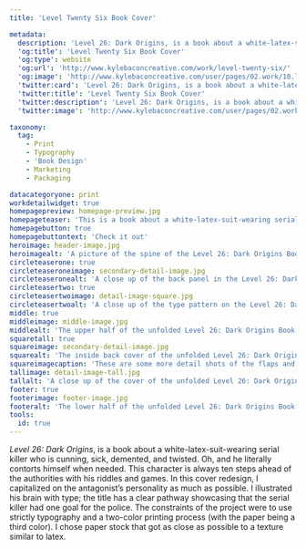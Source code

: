 ```yaml
---
title: 'Level Twenty Six Book Cover'

metadata:
  description: 'Level 26: Dark Origins, is a book about a white-latex-suit-wearing serial killer who is cunning, sick, demented, and twisted. Oh, and he literally contorts himself when needed. This character is always ten steps ahead of the authorities with his riddles and games. In this cover redesign, I capitalized on the antagonist’s personality as much as possible. I illustrated his brain with type; the title has a clear pathway showcasing that the serial killer had one goal for the police. The constraints of the project were to use strictly typography and a two-color printing process (with the paper being a third color). I chose paper stock that got as close as possible to a texture similar to latex.'
  'og:title': 'Level Twenty Six Book Cover'
  'og:type': website
  'og:url': 'http://www.kylebaconcreative.com/work/level-twenty-six/'
  'og:image': 'http://www.kylebaconcreative.com/user/pages/02.work/10.level-twenty-six/header-image.jpg'
  'twitter:card': 'Level 26: Dark Origins, is a book about a white-latex-suit-wearing serial killer who is cunning, sick, demented, and twisted. Oh, and he literally contorts himself when needed. This character is always ten steps ahead of the authorities with his riddles and games. In this cover redesign, I capitalized on the antagonist’s personality as much as possible. I illustrated his brain with type; the title has a clear pathway showcasing that the serial killer had one goal for the police. The constraints of the project were to use strictly typography and a two-color printing process (with the paper being a third color). I chose paper stock that got as close as possible to a texture similar to latex.'
  'twitter:title': 'Level Twenty Six Book Cover'
  'twitter:description': 'Level 26: Dark Origins, is a book about a white-latex-suit-wearing serial killer who is cunning, sick, demented, and twisted. Oh, and he literally contorts himself when needed. This character is always ten steps ahead of the authorities with his riddles and games. In this cover redesign, I capitalized on the antagonist’s personality as much as possible. I illustrated his brain with type; the title has a clear pathway showcasing that the serial killer had one goal for the police. The constraints of the project were to use strictly typography and a two-color printing process (with the paper being a third color). I chose paper stock that got as close as possible to a texture similar to latex.'
  'twitter:image': 'http://www.kylebaconcreative.com/user/pages/02.work/10.level-twenty-six/header-image.jpg'

taxonomy:
  tag:
    - Print
    - Typography
    - 'Book Design'
    - Marketing
    - Packaging

datacategoryone: print
workdetailwidget: true
homepagepreview: homepage-preview.jpg
homepageteaser: 'This is a book about a white-latex-suit-wearing serial killer who is cunning, sick, demented, and twisted. Here is my solution to a type only book cover.'
homepagebutton: true
homepagebuttontext: 'Check it out'
heroimage: header-image.jpg
heroimagealt: 'A picture of the spine of the Level 26: Dark Origins Book Cover redesign.'
circleteaserone: true
circleteaseroneimage: secondary-detail-image.jpg
circleteaseronealt: 'A close up of the back panel in the Level 26: Dark Origins Book Cover redesign.'
circleteasertwo: true
circleteasertwoimage: detail-image-square.jpg
circleteasertwoalt: 'A close up of the type pattern on the Level 26: Dark Origins Book Cover redesign.'
middle: true
middleimage: middle-image.jpg
middlealt: 'The upper half of the unfolded Level 26: Dark Origins Book Cover redesign.'
squaretall: true
squareimage: secondary-detail-image.jpg
squarealt: 'The inside back cover of the unfolded Level 26: Dark Origins Book Cover redesign.'
squareimagecaption: 'These are some more detail shots of the flaps and front panel of the book jacket. The typeface used was Akzidenz-Grotesk.'
tallimage: detail-image-tall.jpg
tallalt: 'A close up of the cover of the unfolded Level 26: Dark Origins Book Cover redesign.'
footer: true
footerimage: footer-image.jpg
footeralt: 'The lower half of the unfolded Level 26: Dark Origins Book Cover redesign.'
tools:
  id: true
---
```


_Level 26: Dark Origins_, is a book about a white-latex-suit-wearing serial killer who is cunning, sick, demented, and twisted. Oh, and he literally contorts himself when needed. This character is always ten steps ahead of the authorities with his riddles and games. In this cover redesign, I capitalized on the antagonist’s personality as much as possible. I illustrated his brain with type; the title has a clear pathway showcasing that the serial killer had one goal for the police. The constraints of the project were to use strictly typography and a two-color printing process (with the paper being a third color). I chose paper stock that got as close as possible to a texture similar to latex.

